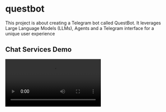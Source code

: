 # questbot
This project is about creating a Telegram bot called QuestBot. It leverages Large Language Models (LLMs), Agents and a Telegram interface for a unique user experience


## Chat Services Demo


![Chat Demo](https://github.com/z4hid/questbot/blob/main/assets/questbot-demo-chat.mov)

